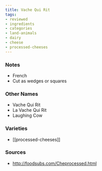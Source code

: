 ```yaml
---
title: Vache Qui Rit
tags:
- reviewed
- ingredients
- categories
- land-animals
- dairy
- cheese
- processed-cheeses
---
```

### Notes
- French
- Cut as wedges or squares

### Other Names
* Vache Qui Rit
* La Vache Qui Rit
* Laughing Cow

### Varieties
* [[processed-cheeses]]

### Sources
* http://foodsubs.com/Cheprocessed.html
